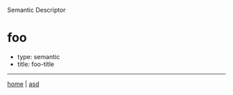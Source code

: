 Semantic Descriptor
# foo
 * type: semantic
 * title: foo-title

---

[home](../index.md) | [asd](../profile.svg)